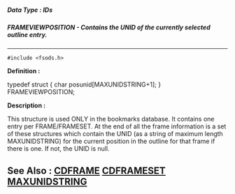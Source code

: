 ##### Data Type : IDs
##### FRAMEVIEWPOSITION - Contains the UNID of the currently selected outline entry.
---
```
#include <fsods.h>
```

**Definition :**

typedef struct
{
 char posunid[MAXUNIDSTRING+1];
} FRAMEVIEWPOSITION;

**Description :**

This structure is used ONLY in the bookmarks database.  It contains one entry per FRAME/FRAMESET.  At the end of all the frame information is a set of  these structures which contain the UNID (as a string of maximum length MAXUNIDSTRING) for the current position in the outline for that frame if there is one.  If not, the UNID is null.


**See Also :**
[CDFRAME](/domino-c-api-docs/reference/Data/CDFRAME)
[CDFRAMESET](/domino-c-api-docs/reference/Data/CDFRAMESET)
[MAXUNIDSTRING](/domino-c-api-docs/reference/Symb/MAXUNIDSTRING)
---
